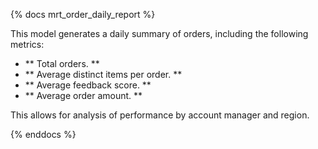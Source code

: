 {% docs mrt_order_daily_report %}

This model generates a daily summary of orders, including the following metrics:
- ** Total orders. **
- ** Average distinct items per order. ** 
- ** Average feedback score. **
- ** Average order amount. **

This allows for analysis of performance by account manager and region.

{% enddocs %}

